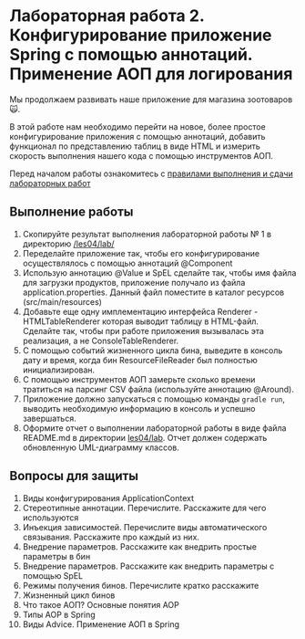 # Лабораторная работа 2. Конфигурирование приложение Spring c помощью аннотаций. Применение AOП для логирования

Мы продолжаем развивать наше приложение для магазина зоотоваров 🙀.

В этой работе нам необходимо перейти на новое, более простое конфигурирование приложения с помощью аннотаций, добавить функционал по представлению таблиц в виде HTML и измерить скорость выполнения нашего кода c помощью инструментов АОП.

Перед началом работы ознакомитесь с [правилами выполнения и сдачи лабораторных работ](../README.md)

## Выполнение работы

1. Скопируйте результат выполнения лабораторной работы № 1 в директорию [/les04/lab/](/les04/lab/)
2. Переделайте приложение так, чтобы его конфигурирование осуществлялось с помощью аннотаций @Component
3. Использую аннотацию @Value и SpEL сделайте так, чтобы имя файла для загрузки продуктов, приложение получало из файла application.properties. Данный файл поместите в каталог ресурсов (src/main/resources)
4. Добавьте еще одну имплементацию интерфейса Renderer - HTMLTableRenderer которая выводит таблицу в HTML-файл. Сделайте так, чтобы при работе приложения вызывалась эта реализация, а не ConsoleTableRenderer.
5. С помощью событий жизненного цикла бина, выведите в консоль дату и время, когда бин ResourceFileReader был полностью инициализирован.
6. С помощью инструментов AOП  замерьте сколько времени тратиться на парсинг CSV файла (используйте аннотацию @Around).
7. Приложение должно запускаться с помощью команды ```gradle run```, выводить необходимую информацию в консоль и успешно завершаться.
8. Оформите отчет о выполнении лабораторной работы в виде файла  README.md в директории [les04/lab](/les04/lab/). Отчет должен содержать обновленную  UML-диаграмму классов.

## Вопросы для защиты

1. Виды конфигурирования ApplicationContext
2. Стереотипные аннотации. Перечислите. Расскажите для чего используются
3. Инъекция зависимостей. Перечислите виды автоматического связывания. Расскажите про каждый из них.
4. Внедрение параметров. Расскажите как внедрить простые параметры в бин
5. Внедрение параметров. Расскажите как внедрить параметры с помощью SpEL
6. Режимы получения бинов. Перечислите кратко расскажите
7. Жизненный цикл бинов
8. Что такое АОП? Основные понятия AOP
9. Типы AOP в Spring
10. Виды Advice. Применение АОП в Spring
